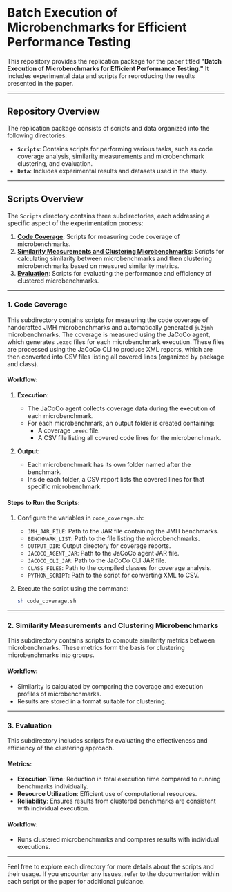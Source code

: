 
# Batch Execution of Microbenchmarks for Efficient Performance Testing

This repository provides the replication package for the paper titled **"Batch Execution of Microbenchmarks for Efficient Performance Testing."** It includes experimental data and scripts for reproducing the results presented in the paper.

---

## Repository Overview

The replication package consists of scripts and data organized into the following directories:
- **`Scripts`**: Contains scripts for performing various tasks, such as code coverage analysis, similarity measurements and microbenchmark clustering, and evaluation.
- **`Data`**: Includes experimental results and datasets used in the study.

---

## Scripts Overview

The `Scripts` directory contains three subdirectories, each addressing a specific aspect of the experimentation process:

1. **[Code Coverage](#1-code-coverage)**: Scripts for measuring code coverage of microbenchmarks.
2. **[Similarity Measurements and Clustering Microbenchmarks](#2-similarity-measurements-and-clustering-microbenchmarks)**: Scripts for calculating similarity between microbenchmarks and then clustering microbenchmarks based on measured similarity metrics.
3. **[Evaluation](#4-evaluation)**: Scripts for evaluating the performance and efficiency of clustered microbenchmarks.

---

### 1. Code Coverage

This subdirectory contains scripts for measuring the code coverage of handcrafted JMH microbenchmarks and automatically generated `ju2jmh` microbenchmarks. The coverage is measured using the JaCoCo agent, which generates `.exec` files for each microbenchmark execution. These files are processed using the JaCoCo CLI to produce XML reports, which are then converted into CSV files listing all covered lines (organized by package and class).

#### Workflow:
1. **Execution**:
   - The JaCoCo agent collects coverage data during the execution of each microbenchmark.
   - For each microbenchmark, an output folder is created containing:
     - A coverage `.exec` file.
     - A CSV file listing all covered code lines for the microbenchmark.

2. **Output**:
   - Each microbenchmark has its own folder named after the benchmark.
   - Inside each folder, a CSV report lists the covered lines for that specific microbenchmark.

#### Steps to Run the Scripts:
1. Configure the variables in `code_coverage.sh`:
   - `JMH_JAR_FILE`: Path to the JAR file containing the JMH benchmarks.
   - `BENCHMARK_LIST`: Path to the file listing the microbenchmarks.
   - `OUTPUT_DIR`: Output directory for coverage reports.
   - `JACOCO_AGENT_JAR`: Path to the JaCoCo agent JAR file.
   - `JACOCO_CLI_JAR`: Path to the JaCoCo CLI JAR file.
   - `CLASS_FILES`: Path to the compiled classes for coverage analysis.
   - `PYTHON_SCRIPT`: Path to the script for converting XML to CSV.

2. Execute the script using the command:
   ```bash
   sh code_coverage.sh
   ```

---

### 2. Similarity Measurements and Clustering Microbenchmarks

This subdirectory contains scripts to compute similarity metrics between microbenchmarks. These metrics form the basis for clustering microbenchmarks into groups.

#### Workflow:
- Similarity is calculated by comparing the coverage and execution profiles of microbenchmarks.
- Results are stored in a format suitable for clustering.

---

### 3. Evaluation

This subdirectory includes scripts for evaluating the effectiveness and efficiency of the clustering approach. 

#### Metrics:
- **Execution Time**: Reduction in total execution time compared to running benchmarks individually.
- **Resource Utilization**: Efficient use of computational resources.
- **Reliability**: Ensures results from clustered benchmarks are consistent with individual execution.

#### Workflow:
- Runs clustered microbenchmarks and compares results with individual executions.

---

Feel free to explore each directory for more details about the scripts and their usage. If you encounter any issues, refer to the documentation within each script or the paper for additional guidance.
